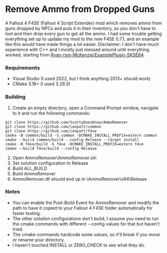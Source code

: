 # Remove Ammo from Dropped Guns
A Fallout 4 F4SE (Fallout 4 Script Extender) mod which removes ammo from guns dropped by NPCs and puts it in their inventory, so you don't have to loot and then drop every gun to get all the ammo. I had some trouble getting everything set up to update my mod to the new F4SE 0.7.1, and an example like this would have made things a lot easier. Disclaimer: I don't have much experience with C++ and I mostly just messed around until everything worked, starting from [Ryan-rsm-McKenzie/ExamplePlugin-SKSE64](https://github.com/Ryan-rsm-McKenzie/ExamplePlugin-SKSE64).

### Requirements
- Visual Studio (I used 2022, but I think anything 2013+ should work)
- CMake 3.18+ (I used 3.29.3)

### Building
1. Create an empty directory, open a Command Prompt window, navigate to it and run the following commands:

```
git clone https://github.com/ScottyDoesKnow/AmmoRemover
git clone https://github.com/ianpatt/common
git clone https://github.com/ianpatt/f4se
cmake -B common/build -S common -DCMAKE_INSTALL_PREFIX=extern common
cmake --build common/build --config Release --target install
cmake -B f4se/build -S f4se -DCMAKE_INSTALL_PREFIX=extern f4se
cmake --build f4se/build --config Release
```

2. Open AmmoRemover\AmmoRemover.sln
3. Set solution configuration to Release
4. Build ALL_BUILD
5. Build AmmoRemover
6. AmmoRemover.dll should end up in <your directory>\AmmoRemover\x64\Release

### Notes
- You can enable the Post-Build Event for AmmoRemover and modify the path to have it copied to your Fallout 4 F4SE folder automatically for faster testing.
- The other solution configurations don't build, I assume you need to run the cmake commands with different --config values for that but haven't tried.
- The cmake commands hardcode some values, so it'll break if you move or rename your directory.
- I haven't touched INSTALL or ZERO_CHECK to see what they do.
